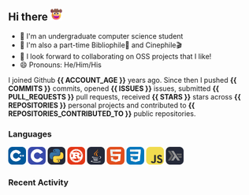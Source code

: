 ## Hi there <picture><img src="./assets/cowboy.png" alt="Cowboy Hat Face" width="25" height="25" /></picture>

- 📖 I'm an undergraduate computer science student
- 🔭 I'm also a part-time Bibliophile📕 and Cinephile🎬
- 👯 I look forward to collaborating on OSS projects that I like!
- 😄 Pronouns: He/Him/His

I joined Github **{{ ACCOUNT_AGE }}** years ago. Since then I pushed **{{ COMMITS }}** commits, opened **{{ ISSUES }}** issues, submitted **{{ PULL_REQUESTS }}** pull requests, received **{{ STARS }}** stars across **{{ REPOSITORIES }}** personal projects and contributed to **{{ REPOSITORIES_CONTRIBUTED_TO }}** public repositories.

### Languages

<p float="left">
<picture><img src="./assets/cpp.svg" alt="cpp" width="36" /></picture>
<picture><img src="./assets/c.svg" alt="c" width="36" /></picture>
<picture><img src="./assets/py.svg" alt="python" width="36" /></picture>
<picture><img src="./assets/rust.svg" alt="rust" width="36" /></picture>
<picture><img src="./assets/java.svg" alt="java" width="36" /></picture>
<picture><img src="./assets/html.svg" alt="html" width="36" /></picture>
<picture><img src="./assets/css.svg" alt="css" width="36" /></picture>
<picture><img src="./assets/js.svg" alt="js" width="36" /></picture>
<picture><img src="./assets/haskell.svg" alt="haskell" width="36" /></picture>
</p>

### Recent Activity

<!--START_SECTION:activity-->
